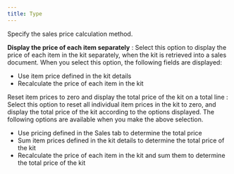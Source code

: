 ```yaml
---
title: Type
---
```



Specify the sales price calculation method.


**Display the price of each item separately**
: Select this option  to display the price  of each item in the kit separately, when the kit is retrieved into a sales  document. When you select this option, the following fields are displayed:

- Use item price defined  in the kit details
- Recalculate the price  of each item in the kit



Reset item prices to zero and display the total price  of the kit on a total line
: Select this option  to reset all individual  item prices in the kit to zero, and display the total price of the kit  according to the options displayed. The following options are available  when you make the above selection.

- Use pricing defined  in the Sales tab to determine the total price
- Sum item prices defined  in the kit details to determine the total price of the kit
- Recalculate the price  of each item in the kit and sum them to determine the total price of the  kit

